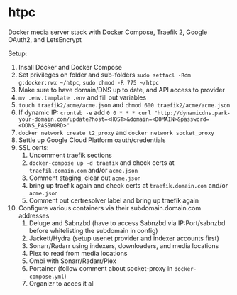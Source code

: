 # htpc
Docker media server stack with Docker Compose, Traefik 2, Google OAuth2, and LetsEncrypt

Setup:
1. Insall Docker and Docker Compose
1. Set privileges on folder and sub-folders `sudo setfacl -Rdm g:docker:rwx ~/htpc`, `sudo chmod -R 775 ~/htpc`
1. Make sure to have domain/DNS up to date, and API access to provider
1. `mv .env.template .env` and fill out variables
1. `touch traefik2/acme/acme.json` and `chmod 600 traefik2/acme/acme.json`
1. If dynamic IP: `crontab -e` add `0 0 * * * curl "http://dynamicdns.park-your-domain.com/update?host=<HOST>&domain=<DOMAIN>&password=<DDNS_PASSWORD>"`
1. `docker network create t2_proxy` and `docker network socket_proxy`
1. Settle up Google Cloud Platform oauth/credentials
1. SSL certs:
    1. Uncomment traefik sections
    1. `docker-compose up -d traefik` and check certs at `traefik.domain.com` and/or `acme.json`
    1. Comment staging, clear out `acme.json`
    1. bring up traefik again and check certs at `traefik.domain.com` and/or `acme.json`
    1. Comment out certresolver label and bring up traefik again
1. Configure various containers via their subdomain.domain.com addresses
    1. Deluge and Sabnzbd (have to access Sabnzbd via IP:Port/sabnzbd before whitelisting the subdomain in config)
    1. Jackett/Hydra (setup usenet provider and indexer accounts first)
    1. Sonarr/Radarr using indexers, downloaders, and media locations
    1. Plex to read from media locations
    1. Ombi with Sonarr/Radarr/Plex
    1. Portainer (follow comment about socket-proxy in `docker-compose.yml`)
    1. Organizr to acces it all
